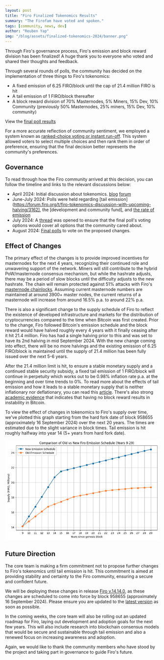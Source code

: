 ```yaml
---
layout: post
title: "Firo Finalized Tokenomics Results"
summary: "The Firofam have voted and spoken."
tags: [community, news, dev]
author: "Reuben Yap"
img: "/blog/assets/finalized-tokenomics-2024/banner.png"
---
```

Through Firo's governance process, Firo's emission and block reward division has been finalized! A huge thank you  to everyone who voted and shared their thoughts and feedback.

Through several rounds of polls, the community has decided on the implementation of three things to Firo's tokenomics:

* A fixed emission of 6.25 FIRO/block until the cap of 21.4 million FIRO is hit
* A tail emission of 1 FIRO/block thereafter
* A block reward division of 70% Masternodes, 5% Miners, 15% Dev, 10% Community (previously 50% Masternodes, 25% miners, 15% Dev, 10% community)

View the [final poll results](https://forum.firo.org/t/poll-final-tokenomics-and-block-division/3379)

For a more accurate reflection of community sentiment, we employed a system known as [ranked-choice voting or instant run-off](https://www.youtube.com/watch?v=3Y3jE3B8HsE). This system allowed voters to select multiple choices and then rank them in order of preference, ensuring that the final decision better represents the community's preferences.

## Governance

To read through how the Firo community arrived at this decision, you can follow the timeline and links to the relevant discussions below:
* April 2024: Initial discussion about tokenomics. [blog](https://firo.org/2024/04/23/firo-tokenomics-and-halving.html) [forum](https://forum.firo.org/t/firo-tokenomics-discussion-with-upcoming-halving/3162)
* June-July 2024: Polls were held regarding [tail emission](https://forum.firo.org/t/firo-tokenomics-discussion-with-upcoming-halving/3162], the [development and community fund], and [the rate of emission](https://forum.firo.org/t/poll-should-firo-keep-its-halving-schedule-or-should-we-revisit-our-emission-curve/3276)
* July 2024: A [thread](https://forum.firo.org/t/discussion-on-final-poll-options-for-tokenomics-and-block-division/3345) was opened to ensure that the final poll's voting options would cover all options that the community cared about.
* August 2024: [Final polls](https://forum.firo.org/t/poll-final-tokenomics-and-block-division/3379) to vote on the proposed changes.

## Effect of Changes

The primary effect of the changes is to provide improved incentives for masternodes for the next 4 years, recognizing their continued role and unwavering support of the network. Miners will still contribute to the hybrid PoW/masternode consensus mechanism, but while the hashrate adjusts, there may be a period of slow blocks until the difficulty adjusts to the new hashrate. The chain will remain protected against 51% attacks with Firo's [masternode chainlocks](https://firo.org/2021/01/28/chainlocks-activated-mainnet.html). Assuming current masternode numbers are maintained at around 3900+ master nodes, the current returns of a masternode will increase from around 16.5% p.a. to around 22% p.a.

There is also a significant change to the supply schedule of Firo to reflect the existence of developed infrastructure and markets for the distribution of cryptocurrencies compared to the time when Bitcoin was first created. Prior to the change, Firo followed Bitcoin's emission schedule and the block reward would have halved roughly every 4 years with it finally ceasing after it hit 21.4 million. Firo has had a single halving prior to this and was set to have its 2nd halving in mid September 2024. With the new change coming into effect, there will be no more halvings and the existing emission of 6.25 FIRO/block is maintained until the supply of 21.4 million has been fully issued over the next 5-6 years.

After the 21.4 million limit is hit, to ensure a stable monetary supply and a continued stable security subsidy, a fixed tail emission of 1 FIRO/block will continue in perpetuity which works out to be 0.98% inflation rate p.a. at the beginning and over time trends to 0%. To read more about the effects of tail emission and how it leads to a stable monetary supply that is neither inflationary nor deflationary, you can read this [article](https://petertodd.org/2022/surprisingly-tail-emission-is-not-inflationary). There's also strong [academic evidence](https://www.cs.princeton.edu/~arvindn/publications/mining_CCS.pdf) that indicates that having no block reward results in instability in Bitcoin.

To view the effect of changes in tokenomics to Firo's supply over time, we've plotted this graph starting from the hard fork date of block 958655 (approximately 16 September 2024) over the next 20 years. The times are estimated due to the slight variance in block times. Tail emission is hit roughly halfway into year 14 (5+ years from hard fork date).

![Chart of emission, old versus new starting 2024](/blog/assets/finalized-tokenomics-2024/emissioncomparison2024.png)

## Future Direction

The core team is making a firm commitment not to propose further changes to Firo's tokenomics until tail emission is hit. This commitment is aimed at providing stability and certainty to the Firo community, ensuring a secure and confident future.

We will be deploying these changes in release [Firo v.14.14.0](https://github.com/firoorg/firo/releases/tag/v0.14.14.0), as these changes are scheduled to come into force by block 958655 (approximately 16 September 2024). Please ensure you are updated to the [latest version](https://github.com/firoorg/firo/releases/latest) as soon as possible.

In the coming weeks, the core team will also be rolling out an updated roadmap for Firo, laying out development and adoption goals for the next few years. This will also include research into blockchain consensus models that would be secure and sustainable through tail emission and also a renewed focus on increasing awareness and adoption.

Again, we would like to thank the community members who have stood by the project and taking part in governance to guide Firo's future.
